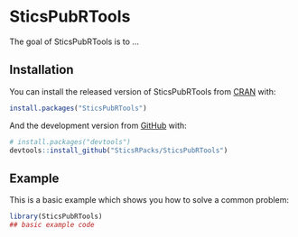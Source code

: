 
<!-- README.md is generated from README.Rmd. Please edit that file -->

# SticsPubRTools

<!-- badges: start -->

<!-- badges: end -->

The goal of SticsPubRTools is to …

## Installation

You can install the released version of SticsPubRTools from
[CRAN](https://CRAN.R-project.org) with:

``` r
install.packages("SticsPubRTools")
```

And the development version from [GitHub](https://github.com/) with:

``` r
# install.packages("devtools")
devtools::install_github("SticsRPacks/SticsPubRTools")
```

## Example

This is a basic example which shows you how to solve a common problem:

``` r
library(SticsPubRTools)
## basic example code
```
